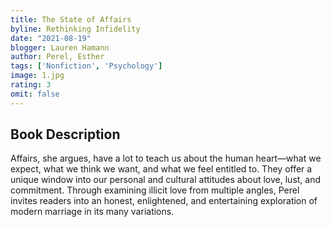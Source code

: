 ```yaml
---
title: The State of Affairs
byline: Rethinking Infidelity
date: "2021-08-19"
blogger: Lauren Hamann
author: Perel, Esther
tags: ['Nonfiction', 'Psychology']
image: 1.jpg
rating: 3
omit: false
---
```



## Book Description

Affairs, she argues, have a lot to teach us about the human heart—what we expect, what we think we want, and what we feel entitled to. They offer a unique window into our personal and cultural attitudes about love, lust, and commitment. Through examining illicit love from multiple angles, Perel invites readers into an honest, enlightened, and entertaining exploration of modern marriage in its many variations.